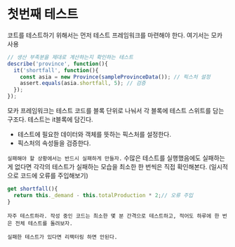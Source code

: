 # 첫번째 테스트

코트를 테스트하기 위해서는 먼저 테스트 프레임워크를 마련해야 한다. 여기서는 모카 사용

```JavaScript
// 생산 부족분을 제대로 계산하는지 확인하는 테스트
describe('province', function(){
  it('shortfall', function(){
    const asia = new Province(sampleProvinceData()); // 픽스처 설정
    assert.equals(asia.shortfall, 5); // 검증
  });
});
```

모카 프레임워크는 테스트 코드를 블록 단위로 나눠서 각 블록에 테스트 스위트를 담는 구조다. 테스트는 it블록에 담긴다.

-   테스트에 필요한 데이터와 객체를 뜻하는 픽스처를 설정한다.
-   픽스처의 속성들을 검증한다.

`실패해야 할 상황에서는 반드시 실패하게 만들자.`
수많은 테스트를 실행했음에도 실패하는게 없다면 각각의 테스트가 실패하는 모습을 최소한 한 번씩은 직접 확인해본다. (일시적으로 코드에 오류를 주입해보기)

```JavaScript
get shortfall(){
  return this._demand - this.totalProduction * 2;// 오류 주입
}
```

`자주 테스트하라. 작성 중인 코드는 최소한 몇 분 간격으로 테스트하고, 적어도 하루에 한 번은 전체 테스트를 돌려보자.`

`실패한 테스트가 있다면 리팩터링 하면 안된다.`
